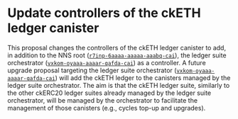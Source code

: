# Update controllers of the ckETH ledger canister

This proposal changes the controllers of the ckETH ledger canister to add, in addition to the NNS root ([`r7inp-6aaaa-aaaaa-aaabq-cai`](https://dashboard.internetcomputer.org/canister/r7inp-6aaaa-aaaaa-aaabq-cai)), the ledger suite orchestrator ([`vxkom-oyaaa-aaaar-qafda-cai`](https://dashboard.internetcomputer.org/canister/vxkom-oyaaa-aaaar-qafda-cai)) as a controller.
A future upgrade proposal targeting the ledger suite orchestrator ([`vxkom-oyaaa-aaaar-qafda-cai`](https://dashboard.internetcomputer.org/canister/vxkom-oyaaa-aaaar-qafda-cai)) will add the ckETH ledger to the canisters managed by the ledger suite orchestrator. The aim is that the ckETH ledger suite, similarly to the other ckERC20 ledger suites already managed by the ledger suite orchestrator, will be managed by the orchestrator to facilitate the management of those canisters (e.g., cycles top-up and upgrades).
